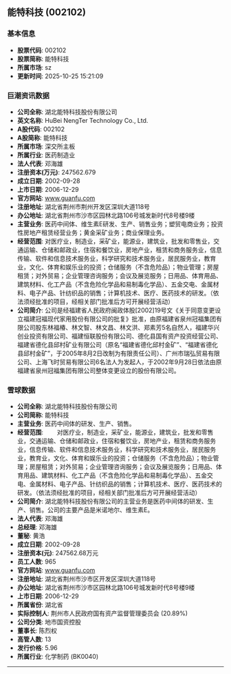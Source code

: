 ## 能特科技 (002102)

### 基本信息

- **股票代码**: 002102
- **股票简称**: 能特科技
- **所属市场**: sz
- **更新时间**: 2025-10-25 15:21:09

### 巨潮资讯数据

- **公司全称**: 湖北能特科技股份有限公司
- **英文名称**: HuBei NengTer Technology Co., Ltd.
- **A股代码**: 002102
- **A股简称**: 能特科技
- **所属市场**: 深交所主板
- **所属行业**: 医药制造业
- **法人代表**: 邓海雄
- **注册资本(万元)**: 247562.679
- **成立日期**: 2002-09-28
- **上市日期**: 2006-12-29
- **官方网站**: www.guanfu.com
- **注册地址**: 湖北省荆州市荆州开发区深圳大道118号
- **办公地址**: 湖北省荆州市沙市区园林北路106号城发新时代8号楼9楼
- **主营业务**: 医药中间体、维生素E研发、生产、销售业务；塑贸电商业务；投资性房地产租赁经营业务；黄金采矿业务；商业保理业务。
- **经营范围**: 对医疗业，制造业，采矿业，能源业，建筑业，批发和零售业，交通运输、仓储和邮政业，住宿和餐饮业，房地产业，租赁和商务服务业，信息传输、软件和信息技术服务业，科学研究和技术服务业，居民服务业，教育业，文化、体育和娱乐业的投资；仓储服务（不含危险品）；物业管理；房屋租赁；对外贸易；企业管理咨询服务；会议及展览服务；日用品、体育用品、建筑材料、化工产品（不含危险化学品和易制毒化学品）、五金交电、金属材料、电子产品、针纺织品的销售；计算机技术、医疗、医药技术的研发。（依法须经批准的项目，经相关部门批准后方可开展经营活动）
- **公司简介**: 公司是经福建省人民政府闽政体股[2002]19号文《关于同意变更设立福建冠福现代家用股份有限公司的批复》批准，由原福建省泉州冠福集团有限公司股东林福椿、林文智、林文昌、林文洪、郑素芳5名自然人，福建华兴创业投资有限公司、福建恒联股份有限公司、德化县国有资产投资经营公司、福建省德化县邱村矿业有限公司（原名“福建省德化邱村金矿”、“福建省德化县邱村金矿”，于2005年8月2日改制为有限责任公司）、广州市瑞弘贸易有限公司、上海飞时贸易有限公司6名法人为发起人，于2002年9月28日依法由原福建省泉州冠福集团有限公司整体变更设立的股份有限公司。

### 雪球数据

- **公司全称**: 湖北能特科技股份有限公司
- **公司简称**: 能特科技
- **主营业务**: 医药中间体的研发、生产、销售。
- **经营范围**: 　　对医疗业，制造业，采矿业，能源业，建筑业，批发和零售业，交通运输、仓储和邮政业，住宿和餐饮业，房地产业，租赁和商务服务业，信息传输、软件和信息技术服务业，科学研究和技术服务业，居民服务业，教育业，文化、体育和娱乐业的投资；仓储服务（不含危险品）；物业管理；房屋租赁；对外贸易；企业管理咨询服务；会议及展览服务；日用品、体育用品、建筑材料、化工产品（不含危险化学品和易制毒化学品）、五金交电、金属材料、电子产品、针纺织品的销售；计算机技术、医疗、医药技术的研发。（依法须经批准的项目，经相关部门批准后方可开展经营活动）
- **公司简介**: 湖北能特科技股份有限公司的主营业务是医药中间体的研发、生产、销售。公司的主要产品是米诺地尔、维生素E。
- **法人代表**: 邓海雄
- **总经理**: 邓海雄
- **董秘**: 黄浩
- **成立日期**: 2002-09-28
- **注册资本(元)**: 247562.68万元
- **员工人数**: 965
- **官方网站**: www.guanfu.com
- **注册地址**: 湖北省荆州市沙市区开发区深圳大道118号
- **办公地址**: 湖北省荆州市沙市区园林北路106号城发新时代8号楼9楼
- **上市日期**: 2006-12-29
- **所属省份**: 湖北省
- **实际控制人**: 荆州市人民政府国有资产监督管理委员会 (20.89%)
- **公司分类**: 地市国资控股
- **董事长**: 陈烈权
- **高管人数**: 13
- **发行价格**: 5.96
- **所属行业**: 化学制药 (BK0040)

---